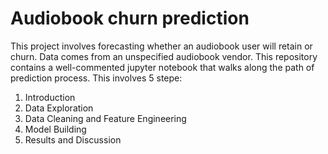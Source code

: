 # Audiobook churn prediction

This project involves forecasting whether an audiobook user will retain or churn. Data comes from an unspecified audiobook vendor. This repository contains a well-commented jupyter notebook that walks along the path of prediction process. 
This involves 5 stepe:

1. Introduction
2. Data Exploration
3. Data Cleaning and Feature Engineering
4. Model Building
5. Results and Discussion
